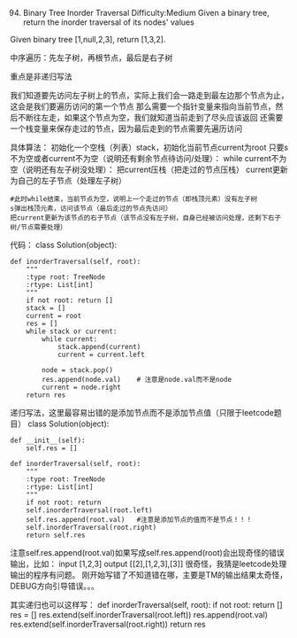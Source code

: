 94. Binary Tree Inorder Traversal
Difficulty:Medium
Given a binary tree, return the inorder traversal of its nodes' values

Given binary tree [1,null,2,3],
return [1,3,2].

中序遍历：先左子树，再根节点，最后是右子树

重点是非递归写法

我们知道要先访问左子树上的节点，实际上我们会一路走到最左边那个节点为止，这会是我们要遍历访问的第一个节点
那么需要一个指针变量来指向当前节点，然后不断往左走，如果这个节点为空，我们就知道当前走到了尽头应该返回
还需要一个栈变量来保存走过的节点，因为最后走到的节点需要先遍历访问

具体算法：
初始化一个空栈（列表）stack，初始化当前节点current为root
只要s不为空或者current不为空（说明还有剩余节点待访问/处理）：
    while current不为空（说明还有左子树没处理）：
        把current压栈（把走过的节点压栈）
        current更新为自己的左子节点（处理左子树）

    #此时while结束，当前节点为空，说明上一个走过的节点（即栈顶元素）没有左子树
    s弹出栈顶元素，访问该节点（最后走过的节点先访问）
    把current更新为该节点的右子节点（该节点没有左子树，自身已经被访问处理，还剩下右子树/节点需要处理）

代码：
class Solution(object):

    def inorderTraversal(self, root):
        """
        :type root: TreeNode
        :rtype: List[int]
        """
        if not root: return []
        stack = []
        current = root
        res = []
        while stack or current:
            while current:
                stack.append(current)
                current = current.left

            node = stack.pop()
            res.append(node.val)    # 注意是node.val而不是node
            current = node.right
        return res


递归写法，这里最容易出错的是添加节点而不是添加节点值（只限于leetcode题目）
class Solution(object):

    def __init__(self):
        self.res = []

    def inorderTraversal(self, root):
        """
        :type root: TreeNode
        :rtype: List[int]
        """
        if not root: return
        self.inorderTraversal(root.left)
        self.res.append(root.val)   #注意是添加节点的值而不是节点！！！
        self.inorderTraversal(root.right)
        return self.res

注意self.res.append(root.val)如果写成self.res.append(root)会出现奇怪的错误输出，比如：
input
[1,2,3]
output
[[2],[1,2,3],[3]]
很奇怪，我猜是leetcode处理输出的程序有问题。
刚开始写错了不知道错在哪，主要是TM的输出结果太奇怪，DEBUG方向引导错误。。。

其实递归也可以这样写：
def inorderTraversal(self, root):
    if not root: return []
    res = []
    res.extend(self.inorderTraversal(root.left))
    res.append(root.val)
    res.extend(self.inorderTraversal(root.right))
    return res
